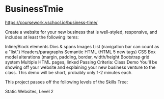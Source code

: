 # BusinessTmie
https://coursework.vschool.io/business-time/


Create a website for your new business that is well-styled, responsive, and includes at least the following items:

Inline/Block elements
Divs & spans
Images
List (navigation bar can count as a "list")
Headers/paragraphs
Semantic HTML (HTML 5 new tags)
CSS Box model alterations (margin, padding, border, width/height
Bootstrap grid system
Multiple HTML pages, linked
Passing Criteria: Class Demo
You'll be showing off your website and explaining your new business venture to the class. This demo will be short, probably only 1-2 minutes each.

This project passes off the following levels of the Skills Tree:

Static Websites, Level 2